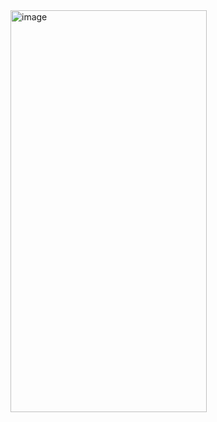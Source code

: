 <img width="314" height="643" alt="image" src="https://github.com/user-attachments/assets/8e5e407b-5a96-456a-8411-1449979522b1" />
